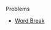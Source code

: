 Problems
- [Word Break](/DS_Questions/Questions/Strings/SubString_SubSequence/SubString_SubArray/Word_Break.md)

